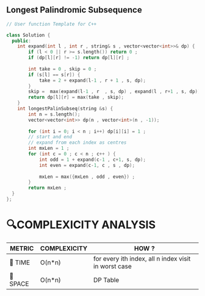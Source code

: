 ## Longest Palindromic Subsequence

```cpp
// User function Template for C++

class Solution {
  public:
    int expand(int l , int r , string& s , vector<vector<int>>& dp) {
        if (l < 0 || r >= s.length()) return 0 ;
        if (dp[l][r] != -1) return dp[l][r] ;
        
        int take = 0 , skip = 0 ;
        if (s[l] == s[r]) {
            take = 2 + expand(l-1 , r + 1 , s, dp);
        }
        skip =  max(expand(l-1 , r  , s, dp) , expand(l , r+1 , s, dp)) ;
        return dp[l][r] = max(take , skip);
    }
    int longestPalinSubseq(string &s) {
        int n = s.length();
        vector<vector<int>> dp(n , vector<int>(n , -1)); 
        
        for (int i = 0; i < n ; i++) dp[i][i] = 1 ;
        // start and end 
        // expand from each index as centres 
        int mxLen = 1 ;
        for (int c = 0 ; c < n ; c++ ) {
            int odd = 1 + expand(c-1 , c+1, s, dp);
            int even = expand(c-1, c , s , dp);
            
            mxLen = max({mxLen , odd , even}) ;
        }
        return mxLen ;        
  }
};
```

# 🔍COMPLEXICITY ANALYSIS

| METRIC   | COMPLEXICITY  |    HOW ? |
|-----------|-------------|------------|
| 🧭 TIME  |   O(n*n)      |  for every ith index, all n index visit in worst case |
| 🧠 SPACE |  O(n*n)    | DP Table  |
